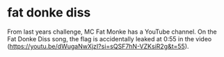 fat donke diss
============

From last years challenge, MC Fat Monke has a YouTube channel. On the Fat Donke Diss song, the flag is accidentally leaked at 0:55 in the video (https://youtu.be/dWugaNwXjzI?si=sQSF7hN-VZKsiR2g&t=55).
